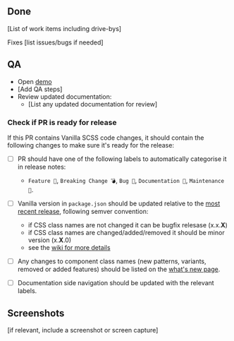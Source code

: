 ## Done

[List of work items including drive-bys]

Fixes [list issues/bugs if needed]

## QA

- Open [demo](insert-demo-url)
- [Add QA steps]
- Review updated documentation:
  - [List any updated documentation for review]

### Check if PR is ready for release

If this PR contains Vanilla SCSS code changes, it should contain the following changes to make sure it's ready for the release:

- [ ] PR should have one of the following labels to automatically categorise it in release notes:
  - `Feature 🎁`, `Breaking Change 💣`, `Bug 🐛`, `Documentation 📝`, `Maintenance 🔨`.
- [ ] Vanilla version in `package.json` should be updated relative to the [most recent release](https://github.com/canonical-web-and-design/vanilla-framework/releases/latest), following semver convention:
  - if CSS class names are not changed it can be bugfix relesase (x.x.**X**)
  - if CSS class names are changed/added/removed it should be minor version (x.**X**.0)
  - see the [wiki for more details](https://github.com/canonical-web-and-design/vanilla-framework/wiki/Release-process#pre-release-tasks)
- [ ] Any changes to component class names (new patterns, variants, removed or added features) should be listed on the [what's new page](https://github.com/canonical-web-and-design/vanilla-framework/blob/main/templates/docs/whats-new.md).
- [ ] Documentation side navigation should be updated with the relevant labels.


## Screenshots

[if relevant, include a screenshot or screen capture]
